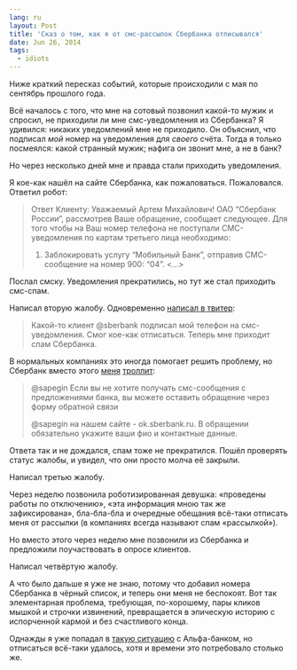 ```yaml
---
lang: ru
layout: Post
title: 'Сказ о том, как я от смс-рассылок Сбербанка отписывался'
date: Jun 26, 2014
tags:
  - idiots
---
```


Ниже краткий пересказ событий, которые происходили с мая по сентябрь прошлого года.

Всё началось с того, что мне на сотовый позвонил какой-то мужик и спросил, не приходили ли мне смс-уведомления из Сбербанка? Я удивился: никаких уведомлений мне не приходило. Он объяснил, что подписал *мой* номер на уведомления для *своего* счёта. Тогда я только посмеялся: какой странный мужик; нафига он звонит мне, а не в банк?

Но через несколько дней мне и правда стали приходить уведомления.

<!--more-->

Я кое-как нашёл на сайте Сбербанка, как пожаловаться. Пожаловался. Ответил робот:

> Ответ Клиенту:
>  Уважаемый Артем Михайлович!
>  ОАО “Сбербанк России”, рассмотрев Ваше обращение, сообщает следующее.
>  Для того чтобы на Ваш номер телефона не поступали СМС-уведомления по картам
>  третьего лица необходимо:
>  1. Заблокировать услугу “Мобильный Банк”, отправив СМС-сообщение на номер
>  900:
>  “04”.
>  <...>

Послал смску. Уведомления прекратились, но тут же стал приходить смс-спам.

Написал вторую жалобу. Одновременно [написал в твитер](https://twitter.com/sapegin/statuses/357035675083747328):

> Какой-то клиент @sberbank подписал мой телефон на смс-уведомления. Смог кое-как отписаться. Теперь мне приходит спам Сбербанка.

В нормальных компаниях это иногда помогает решить проблему, но Сбербанк вместо этого [меня](https://twitter.com/sberbank/status/357040144324366337) [троллит](https://twitter.com/sberbank/status/357040161223225345):

> @sapegin Если вы не хотите получать смс-сообщения с предложениями банка, вы можете оставить обращение через форму обратной связи
>
> @sapegin на нашем сайте - ok.sberbank.ru. В обращении обязательно укажите ваши фио и контактные данные.

Ответа так и не дождался, спам тоже не прекратился. Пошёл проверять статус жалобы, и увидел, что они просто молча её закрыли.

Написал третью жалобу.

Через неделю позвонила роботизированная девушка: «проведены работы по отключению», «эта информация мною так же зафиксирована», бла-бла-бла и очередные обещания всё-таки отписать меня от рассылки (в компаниях всегда называют спам «рассылкой»).

Но вместо этого через неделю мне позвонили из Сбербанка и предложили поучаствовать в опросе клиентов.

Написал четвёртую жалобу.

А что было дальше я уже не знаю, потому что добавил номера Сбербанка в чёрный список, и теперь они меня не беспокоят. Вот так элементарная проблема, требующая, по-хорошему, пары кликов мышкой и строчки извинений, превращается в эпическую историю с испорченной кармой и без счастливого конца.

Однажды я уже попадал в [такую ситуацию](/blog/2544) с Альфа-банком, но отписаться всё-таки удалось, хотя и времени это потребовало столько же.
